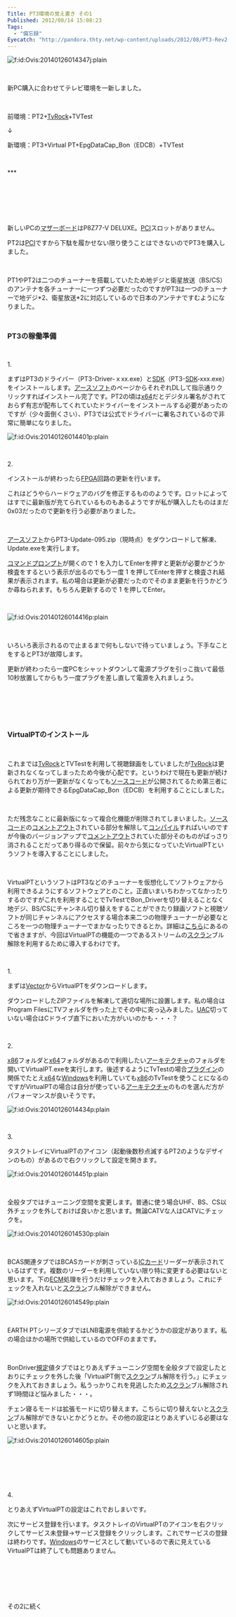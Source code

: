 ```yaml
---
Title: PT3環境の覚え書き その1
Published: 2012/08/14 15:08:23
Tags:
  - "備忘録"
Eyecatch: "http://pandora.thty.net/wp-content/uploads/2012/08/PT3-Rev2-Top-640x480.jpg"
---
```

<p><span><img class="hatena-fotolife" title="f:id:Ovis:20140126014347j:plain" src="20140126014347.jpg" alt="f:id:Ovis:20140126014347j:plain" /></span></p>
<p> </p>
<p>新PC購入に合わせてテレビ環境を一新しました。</p>
<p> </p>
<p>前環境：PT2+<a class="keyword" href="http://d.hatena.ne.jp/keyword/TvRock">TvRock</a>+TVTest</p>
<p>↓</p>
<p>新環境：PT3+Virtual PT+EpgDataCap_Bon（EDCB）+TVTest</p>
<p> </p>
***



<p> </p>
<p> </p>
<p> </p>
<p>新しいPCの<a class="keyword" href="http://d.hatena.ne.jp/keyword/%A5%DE%A5%B6%A1%BC%A5%DC%A1%BC%A5%C9">マザーボード</a>はP8Z77-V DELUXE。<a class="keyword" href="http://d.hatena.ne.jp/keyword/PCI">PCI</a>スロットがありません。</p>
<p>PT2は<a class="keyword" href="http://d.hatena.ne.jp/keyword/PCI">PCI</a>ですから下駄を履かせない限り使うことはできないのでPT3を購入しました。</p>
<p> </p>
<p>PT1やPT2は二つのチューナーを搭載していたため地デジと衛星放送（BS/CS）のアンテナを各チューナーに一つずつ必要だったのですがPT3は一つのチューナーで地デジ*2、衛星放送*2に対応しているので日本のアンテナですむようになりました。</p>
<p> </p>
<p><span style="font-size: medium;"><strong>PT3の稼働準備</strong></span></p>
<p> </p>
<p>1.</p>
<p>まずはPT3のドライバー（PT3-Driver-ｘxx.exe）と<a class="keyword" href="http://d.hatena.ne.jp/keyword/SDK">SDK</a>（PT3-<a class="keyword" href="http://d.hatena.ne.jp/keyword/SDK">SDK</a>-xxx.exe）をインストールします。<a class="keyword" href="http://d.hatena.ne.jp/keyword/%A5%A2%A1%BC%A5%B9%A5%BD%A5%D5%A5%C8">アースソフト</a>のページからそれぞれDLして指示通りクリックすればインストール完了です。PT2の頃は<a class="keyword" href="http://d.hatena.ne.jp/keyword/x64">x64</a>だとデジタル署名がされておらず有志が配布してくれていたドライバーをインストールする必要があったのですが（少々面倒くさい）、PT3では公式でドライバーに署名されているので非常に簡単になりました。</p>
<p><span><img class="hatena-fotolife" title="f:id:Ovis:20140126014401p:plain" src="20140126014401.png" alt="f:id:Ovis:20140126014401p:plain" /></span></p>
<p> </p>
<p>2.</p>
<p>インストールが終わったら<a class="keyword" href="http://d.hatena.ne.jp/keyword/FPGA">FPGA</a>回路の更新を行います。</p>
<p>これはどうやらハードウェアのバグを修正するもののようです。ロットによってはすでに最新版が充てられているものもあるようですが私が購入したものはまだ0x03だったので更新を行う必要がありました。</p>
<p> </p>
<p><a class="keyword" href="http://d.hatena.ne.jp/keyword/%A5%A2%A1%BC%A5%B9%A5%BD%A5%D5%A5%C8">アースソフト</a>からPT3-Update-095.zip（現時点）をダウンロードして解凍、Update.exeを実行します。</p>
<p><a class="keyword" href="http://d.hatena.ne.jp/keyword/%A5%B3%A5%DE%A5%F3%A5%C9%A5%D7%A5%ED%A5%F3%A5%D7%A5%C8">コマンドプロンプト</a>が開くので 1 を入力してEnterを押すと更新が必要かどうか検査をするという表示が出るのでもう一度 1 を押してEnterを押すと検査され結果が表示されます。私の場合は更新が必要だったのでそのまま更新を行うかどうか尋ねられます。もちろん更新するので 1 を押してEnter。</p>
<p> </p>
<p><span><img class="hatena-fotolife" title="f:id:Ovis:20140126014416p:plain" src="20140126014416.png" alt="f:id:Ovis:20140126014416p:plain" /></span></p>
<p> </p>
<p>いろいろ表示されるので止まるまで何もしないで待っていましょう。下手なことをするとPT3が故障します。</p>
<p>更新が終わったら一度PCをシャットダウンして電源プラグを引っこ抜いて最低10秒放置してからもう一度プラグを差し直して電源を入れましょう。</p>
<p> </p>
<p> </p>
<p> </p>
<p><span style="font-size: medium;"><strong>VirtualPTのインストール</strong></span></p>
<p> </p>
<p>これまでは<a class="keyword" href="http://d.hatena.ne.jp/keyword/TvRock">TvRock</a>とTVTestを利用して視聴録画をしていましたが<a class="keyword" href="http://d.hatena.ne.jp/keyword/TvRock">TvRock</a>は更新されなくなってしまったため今後が心配です。というわけで現在も更新が続けられており万が一更新がなくなっても<a class="keyword" href="http://d.hatena.ne.jp/keyword/%A5%BD%A1%BC%A5%B9%A5%B3%A1%BC%A5%C9">ソースコード</a>が公開されてるため第三者による更新が期待できるEpgDataCap_Bon（EDCB）を利用することにしました。</p>
<p> </p>
<p>ただ残念なことに最新版になって複合化機能が削除されてしまいました。<a class="keyword" href="http://d.hatena.ne.jp/keyword/%A5%BD%A1%BC%A5%B9%A5%B3%A1%BC%A5%C9">ソースコード</a>の<a class="keyword" href="http://d.hatena.ne.jp/keyword/%A5%B3%A5%E1%A5%F3%A5%C8%A5%A2%A5%A6%A5%C8">コメントアウト</a>されている部分を解除して<a class="keyword" href="http://d.hatena.ne.jp/keyword/%A5%B3%A5%F3%A5%D1%A5%A4%A5%EB">コンパイル</a>すればいいのですが今後のバージョンアップで<a class="keyword" href="http://d.hatena.ne.jp/keyword/%A5%B3%A5%E1%A5%F3%A5%C8%A5%A2%A5%A6%A5%C8">コメントアウト</a>されていた部分そのものがばっさり消されることだってあり得るので保留。前々から気になっていたVirtualPTというソフトを導入することにしました。</p>
<p> </p>
<p>VirtualPTというソフトはPT3などのチューナーを仮想化してソフトウェアから利用できるようにするソフトウェアとのこと。正直いまいちわかってなかったりするのですがこれを利用することでTvTestでBon_Driverを切り替えることなく地デジ、BS/CSにチャンネル切り替えをすることができたり録画ソフトと視聴ソフトが同じチャンネルにアクセスする場合本来二つの物理チューナーが必要なところを一つの物理チューナーでまかなったりできるとか。詳細は<a href="http://blog.livedoor.jp/domamemo/archives/2283600.html" target="_blank">こちら</a>にあるので省きますが、今回はVirtualPTの機能の一つであるストリームの<a class="keyword" href="http://d.hatena.ne.jp/keyword/%A5%B9%A5%AF%A5%E9%A5%F3">スクラン</a>ブル解除を利用するために導入するわけです。</p>
<p> </p>
<p>1.</p>
<p>まずは<a class="keyword" href="http://d.hatena.ne.jp/keyword/Vector">Vector</a>からVirtualPTをダウンロードします。</p>
<p>ダウンロードしたZIPファイルを解凍して適切な場所に設置します。私の場合はProgram FilesにTVフォルダを作った上でその中に突っ込みました。<a class="keyword" href="http://d.hatena.ne.jp/keyword/UAC">UAC</a>切っていない場合はCドライブ直下においた方がいいのかも・・・？</p>
<p> </p>
<p>2.</p>
<p><a class="keyword" href="http://d.hatena.ne.jp/keyword/x86">x86</a>フォルダと<a class="keyword" href="http://d.hatena.ne.jp/keyword/x64">x64</a>フォルダがあるので利用したい<a class="keyword" href="http://d.hatena.ne.jp/keyword/%A5%A2%A1%BC%A5%AD%A5%C6%A5%AF%A5%C1%A5%E3">アーキテクチャ</a>のフォルダを開いてVirtualPT.exeを実行します。後述するようにTvTestの場合<a class="keyword" href="http://d.hatena.ne.jp/keyword/%A5%D7%A5%E9%A5%B0%A5%A4%A5%F3">プラグイン</a>の関係でたとえ<a class="keyword" href="http://d.hatena.ne.jp/keyword/x64">x64</a>な<a class="keyword" href="http://d.hatena.ne.jp/keyword/Windows">Windows</a>を利用していても<a class="keyword" href="http://d.hatena.ne.jp/keyword/x86">x86</a>のTvTestを使うことになるのですがVirtualPTの場合は自分が使っている<a class="keyword" href="http://d.hatena.ne.jp/keyword/%A5%A2%A1%BC%A5%AD%A5%C6%A5%AF%A5%C1%A5%E3">アーキテクチャ</a>のものを選んだ方がパフォーマンスが良いそうです。</p>
<p><span><img class="hatena-fotolife" title="f:id:Ovis:20140126014434p:plain" src="20140126014434.png" alt="f:id:Ovis:20140126014434p:plain" /></span></p>
<p> </p>
<p>3.</p>
<p>タスクトレイにVirtualPTのアイコン（起動後数秒点滅するPT2のようなデザインのもの）があるので右クリックして設定を開きます。</p>
<p><span><img class="hatena-fotolife" title="f:id:Ovis:20140126014451p:plain" src="20140126014451.png" alt="f:id:Ovis:20140126014451p:plain" /></span></p>
<p> </p>
<p>全般タブではチューニング空間を変更します。普通に使う場合UHF、BS、CS以外チェックを外しておけば良いかと思います。無論CATVな人はCATVにチェックを。</p>
<p><span><img class="hatena-fotolife" title="f:id:Ovis:20140126014530p:plain" src="20140126014530.png" alt="f:id:Ovis:20140126014530p:plain" /></span></p>
<p> </p>
<p>BCAS関連タブではBCASカードが刺さっている<a class="keyword" href="http://d.hatena.ne.jp/keyword/IC%A5%AB%A1%BC%A5%C9">ICカード</a>リーダーが表示されているはずです。複数のリーダーを利用していない限り特に変更する必要はないと思います。下の<a class="keyword" href="http://d.hatena.ne.jp/keyword/ECM">ECM</a>処理を行うだけチェックを入れておきましょう。これにチェックを入れないと<a class="keyword" href="http://d.hatena.ne.jp/keyword/%A5%B9%A5%AF%A5%E9%A5%F3">スクラン</a>ブル解除ができません。</p>
<p><span><img class="hatena-fotolife" title="f:id:Ovis:20140126014549p:plain" src="20140126014549.png" alt="f:id:Ovis:20140126014549p:plain" /></span></p>
<p> </p>
<p>EARTH PTシリーズタブではLNB電源を供給するかどうかの設定があります。私の場合ほかの場所で供給しているのでOFFのままです。</p>
<p> </p>
<p>BonDriver<a class="keyword" href="http://d.hatena.ne.jp/keyword/%B5%AC%C4%EA">規定</a>値タブではとりあえずチューニング空間を全般タブで設定したとおりにチェックを外した後「VirtualPT側で<a class="keyword" href="http://d.hatena.ne.jp/keyword/%A5%B9%A5%AF%A5%E9%A5%F3">スクラン</a>ブル解除を行う。」にチェックを入れておきましょう。私うっかりこれを見逃したため<a class="keyword" href="http://d.hatena.ne.jp/keyword/%A5%B9%A5%AF%A5%E9%A5%F3">スクラン</a>ブル解除されず1時間ほど悩みました・・・。</p>
<p>チェン寝るモードは拡張モードに切り替えます。こちらに切り替えないと<a class="keyword" href="http://d.hatena.ne.jp/keyword/%A5%B9%A5%AF%A5%E9%A5%F3">スクラン</a>ブル解除ができないとかどうとか。その他の設定はとりあえずいじる必要はないと思います。</p>
<p><span><img class="hatena-fotolife" title="f:id:Ovis:20140126014605p:plain" src="20140126014605.png" alt="f:id:Ovis:20140126014605p:plain" /></span></p>
<p> </p>
<p> </p>
<p> </p>
<p>4.</p>
<p>とりあえずVirtualPTの設定はこれでおしまいです。</p>
<p>次にサービス登録を行います。タスクトレイのVirtualPTのアイコンを右クリックしてサービス未登録→サービス登録をクリックします。これでサービスの登録は終わりです。<a class="keyword" href="http://d.hatena.ne.jp/keyword/Windows">Windows</a>のサービスとして動いているので表に見えているVirtualPTは終了しても問題ありません。</p>
<p> </p>
<p> </p>
<p> </p>
<p>その2に続く</p>